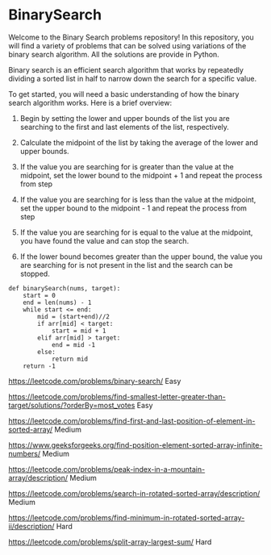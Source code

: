 # BinarySearch

Welcome to the Binary Search problems repository! In this repository, you will find a variety of problems that can be solved using variations of the binary search algorithm. All the solutions are provide in Python. 

Binary search is an efficient search algorithm that works by repeatedly dividing a sorted list in half to narrow down the search for a specific value.

To get started, you will need a basic understanding of how the binary search algorithm works. Here is a brief overview:

1. Begin by setting the lower and upper bounds of the list you are searching to the first and last elements of the list, respectively.

2. Calculate the midpoint of the list by taking the average of the lower and upper bounds.

3. If the value you are searching for is greater than the value at the midpoint, set the lower bound to the midpoint + 1 and repeat the process from step 

4. If the value you are searching for is less than the value at the midpoint, set the upper bound to the midpoint - 1 and repeat the process from step

5. If the value you are searching for is equal to the value at the midpoint, you have found the value and can stop the search.

6. If the lower bound becomes greater than the upper bound, the value you are searching for is not present in the list and the search can be stopped.


```
def binarySearch(nums, target):
    start = 0
    end = len(nums) - 1
    while start <= end:
        mid = (start+end)//2
        if arr[mid] < target:
            start = mid + 1
        elif arr[mid] > target:
            end = mid -1 
        else:
            return mid 
    return -1 
```

https://leetcode.com/problems/binary-search/ Easy 

https://leetcode.com/problems/find-smallest-letter-greater-than-target/solutions/?orderBy=most_votes Easy 

https://leetcode.com/problems/find-first-and-last-position-of-element-in-sorted-array/ Medium 

https://www.geeksforgeeks.org/find-position-element-sorted-array-infinite-numbers/ Medium 

https://leetcode.com/problems/peak-index-in-a-mountain-array/description/ Medium 

https://leetcode.com/problems/search-in-rotated-sorted-array/description/ Medium 

https://leetcode.com/problems/find-minimum-in-rotated-sorted-array-ii/description/ Hard

https://leetcode.com/problems/split-array-largest-sum/ Hard 
